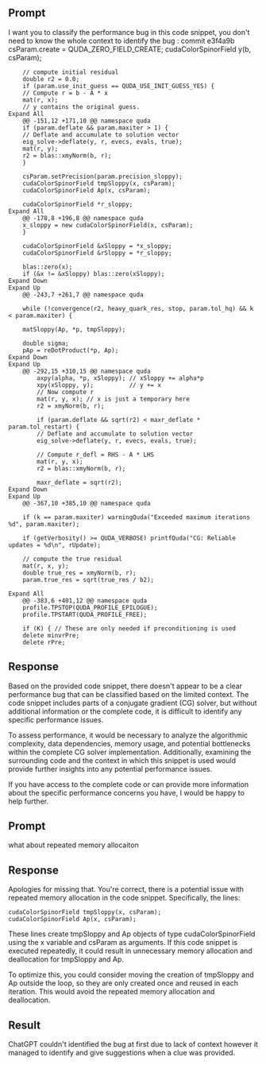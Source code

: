 ## Prompt
I want you to classify the performance bug in this code snippet, you don't need to know the whole context to identify the bug : 
commit e3f4a9b
    csParam.create = QUDA_ZERO_FIELD_CREATE;
        cudaColorSpinorField y(b, csParam);

        // compute initial residual
        double r2 = 0.0;
        if (param.use_init_guess == QUDA_USE_INIT_GUESS_YES) {
        // Compute r = b - A * x
        mat(r, x);
        // y contains the original guess.
    Expand All
        @@ -151,12 +171,10 @@ namespace quda
        if (param.deflate && param.maxiter > 1) {
        // Deflate and accumulate to solution vector
        eig_solve->deflate(y, r, evecs, evals, true);
        mat(r, y);
        r2 = blas::xmyNorm(b, r);
        }

        csParam.setPrecision(param.precision_sloppy);
        cudaColorSpinorField tmpSloppy(x, csParam);
        cudaColorSpinorField Ap(x, csParam);

        cudaColorSpinorField *r_sloppy;
    Expand All
        @@ -178,8 +196,8 @@ namespace quda
        x_sloppy = new cudaColorSpinorField(x, csParam);
        }

        cudaColorSpinorField &xSloppy = *x_sloppy;
        cudaColorSpinorField &rSloppy = *r_sloppy;

        blas::zero(x);
        if (&x != &xSloppy) blas::zero(xSloppy);
    Expand Down
    Expand Up
        @@ -243,7 +261,7 @@ namespace quda

        while (!convergence(r2, heavy_quark_res, stop, param.tol_hq) && k < param.maxiter) {

        matSloppy(Ap, *p, tmpSloppy);

        double sigma;
        pAp = reDotProduct(*p, Ap);
    Expand Down
    Expand Up
        @@ -292,15 +310,15 @@ namespace quda
            axpy(alpha, *p, xSloppy); // xSloppy += alpha*p
            xpy(xSloppy, y);          // y += x
            // Now compute r
            mat(r, y, x); // x is just a temporary here
            r2 = xmyNorm(b, r);

            if (param.deflate && sqrt(r2) < maxr_deflate * param.tol_restart) {
            // Deflate and accumulate to solution vector
            eig_solve->deflate(y, r, evecs, evals, true);

            // Compute r_defl = RHS - A * LHS
            mat(r, y, x);
            r2 = blas::xmyNorm(b, r);

            maxr_deflate = sqrt(r2);
    Expand Down
    Expand Up
        @@ -367,10 +385,10 @@ namespace quda

        if (k == param.maxiter) warningQuda("Exceeded maximum iterations %d", param.maxiter);

        if (getVerbosity() >= QUDA_VERBOSE) printfQuda("CG: Reliable updates = %d\n", rUpdate);

        // compute the true residual
        mat(r, x, y);
        double true_res = xmyNorm(b, r);
        param.true_res = sqrt(true_res / b2);

    Expand All
        @@ -383,6 +401,12 @@ namespace quda
        profile.TPSTOP(QUDA_PROFILE_EPILOGUE);
        profile.TPSTART(QUDA_PROFILE_FREE);

        if (K) { // These are only needed if preconditioning is used
        delete minvrPre;
        delete rPre;
## Response
Based on the provided code snippet, there doesn't appear to be a clear performance bug that can be classified based on the limited context. The code snippet includes parts of a conjugate gradient (CG) solver, but without additional information or the complete code, it is difficult to identify any specific performance issues.

To assess performance, it would be necessary to analyze the algorithmic complexity, data dependencies, memory usage, and potential bottlenecks within the complete CG solver implementation. Additionally, examining the surrounding code and the context in which this snippet is used would provide further insights into any potential performance issues.

If you have access to the complete code or can provide more information about the specific performance concerns you have, I would be happy to help further.
## Prompt
what about repeated memory allocaiton
## Response
Apologies for missing that. You're correct, there is a potential issue with repeated memory allocation in the code snippet. Specifically, the lines:

    cudaColorSpinorField tmpSloppy(x, csParam);
    cudaColorSpinorField Ap(x, csParam);

These lines create tmpSloppy and Ap objects of type cudaColorSpinorField using the x variable and csParam as arguments. If this code snippet is executed repeatedly, it could result in unnecessary memory allocation and deallocation for tmpSloppy and Ap.

To optimize this, you could consider moving the creation of tmpSloppy and Ap outside the loop, so they are only created once and reused in each iteration. This would avoid the repeated memory allocation and deallocation.
## Result
ChatGPT couldn't identified the bug at first due to lack of context however it managed to identify and give suggestions when a clue was provided.


